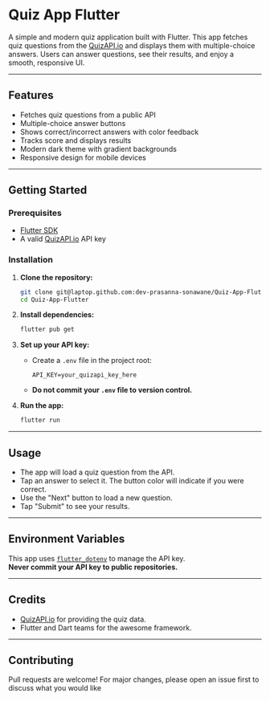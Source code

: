 # Quiz App Flutter

A simple and modern quiz application built with Flutter. This app fetches quiz questions from the [QuizAPI.io](https://quizapi.io/) and displays them with multiple-choice answers. Users can answer questions, see their results, and enjoy a smooth, responsive UI.

---

## Features

- Fetches quiz questions from a public API
- Multiple-choice answer buttons
- Shows correct/incorrect answers with color feedback
- Tracks score and displays results
- Modern dark theme with gradient backgrounds
- Responsive design for mobile devices

---

## Getting Started

### Prerequisites

- [Flutter SDK](https://flutter.dev/docs/get-started/install)
- A valid [QuizAPI.io](https://quizapi.io/) API key

### Installation

1. **Clone the repository:**
   ```sh
   git clone git@laptop.github.com:dev-prasanna-sonawane/Quiz-App-Flutter.git
   cd Quiz-App-Flutter
   ```

2. **Install dependencies:**
   ```sh
   flutter pub get
   ```

3. **Set up your API key:**
   - Create a `.env` file in the project root:
     ```
     API_KEY=your_quizapi_key_here
     ```
   - **Do not commit your `.env` file to version control.**

4. **Run the app:**
   ```sh
   flutter run
   ```

---

## Usage

- The app will load a quiz question from the API.
- Tap an answer to select it. The button color will indicate if you were correct.
- Use the "Next" button to load a new question.
- Tap "Submit" to see your results.

---

## Environment Variables

This app uses [`flutter_dotenv`](https://pub.dev/packages/flutter_dotenv) to manage the API key.  
**Never commit your API key to public repositories.**

---

## Credits

- [QuizAPI.io](https://quizapi.io/) for providing the quiz data.
- Flutter and Dart teams for the awesome framework.

---

## Contributing

Pull requests are welcome! For major changes, please open an issue first to discuss what you would like